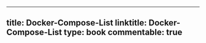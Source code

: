
---
title: Docker-Compose-List
linktitle: Docker-Compose-List
type: book
commentable: true
---


    